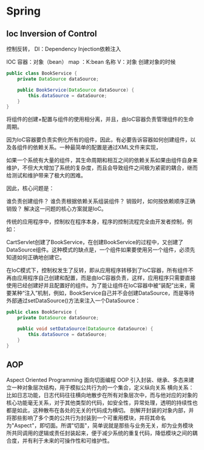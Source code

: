 # Spring

## Ioc Inversion of Control

控制反转，
DI：Dependency Injection依赖注入

IOC 容器：对象（bean）
map ：K:bean 名称 V：对象
创建对象的时候


```java
public class BookService {
    private DataSource dataSource;

    public BookService(DataSource dataSource) {
        this.dataSource = dataSource;
    }
}
```

将组件的创建+配置与组件的使用相分离，并且，由IoC容器负责管理组件的生命周期。

因为IoC容器要负责实例化所有的组件，因此，有必要告诉容器如何创建组件，以及各组件的依赖关系。一种最简单的配置是通过XML文件来实现，

如果一个系统有大量的组件，其生命周期和相互之间的依赖关系如果由组件自身来维护，不但大大增加了系统的复杂度，而且会导致组件之间极为紧密的耦合，继而给测试和维护带来了极大的困难。

因此，核心问题是：

谁负责创建组件？
谁负责根据依赖关系组装组件？
销毁时，如何按依赖顺序正确销毁？
解决这一问题的核心方案就是IoC。

传统的应用程序中，控制权在程序本身，程序的控制流程完全由开发者控制，例如：

CartServlet创建了BookService，在创建BookService的过程中，又创建了DataSource组件。这种模式的缺点是，一个组件如果要使用另一个组件，必须先知道如何正确地创建它。

在IoC模式下，控制权发生了反转，即从应用程序转移到了IoC容器，所有组件不再由应用程序自己创建和配置，而是由IoC容器负责，这样，应用程序只需要直接使用已经创建好并且配置好的组件。为了能让组件在IoC容器中被“装配”出来，需要某种“注入”机制，例如，BookService自己并不会创建DataSource，而是等待外部通过setDataSource()方法来注入一个DataSource：

```java
public class BookService {
    private DataSource dataSource;

    public void setDataSource(DataSource dataSource) {
        this.dataSource = dataSource;
    }
}
```


## AOP

Aspect Oriented Programming 面向切面编程
OOP 引入封装、继承、多态来建立一种对象层次结构，用于模拟公共行为的一个集合，定义纵向关系
横向关系：比如日志功能，日志代码往往横向地散步在所有对象层次中，而与他对应的对象的核心功能毫无关系，对于其他类型的代码，如安全性，异常处理，透明的持续性也都是如此，这种散布在各处的无关的代码成为横切。
剖解开封装的对象内部，并将那些影响了多个类的公共行为封装到一个可重用模块，并将其命名为"Aspect"，即切面。所谓"切面"，简单说就是那些与业务无关，却为业务模块所共同调用的逻辑或责任封装起来，便于减少系统的重复代码，降低模块之间的耦合度，并有利于未来的可操作性和可维护性。


